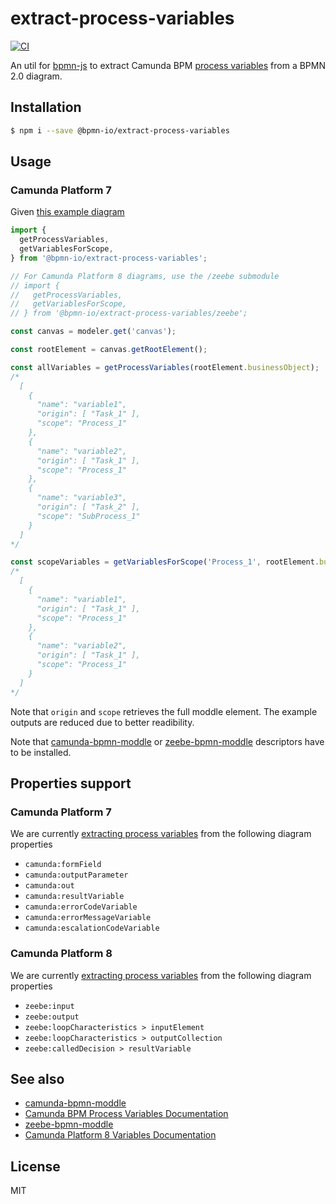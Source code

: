 # extract-process-variables

[![CI](https://github.com/bpmn-io/extract-process-variables/actions/workflows/CI.yml/badge.svg)](https://github.com/bpmn-io/extract-process-variables/actions/workflows/CI.yml)

An util for [bpmn-js](https://github.com/bpmn-io/bpmn-js) to extract Camunda BPM [process variables](https://docs.camunda.org/manual/latest/user-guide/process-engine/variables/) from a BPMN 2.0 diagram.

## Installation

```sh
$ npm i --save @bpmn-io/extract-process-variables
```

## Usage

### Camunda Platform 7
Given [this example diagram](./test/fixtures/sub-process-own-scope.bpmn)

```js
import {
  getProcessVariables,
  getVariablesForScope,
} from '@bpmn-io/extract-process-variables';

// For Camunda Platform 8 diagrams, use the /zeebe submodule
// import {
//   getProcessVariables,
//   getVariablesForScope,
// } from '@bpmn-io/extract-process-variables/zeebe';

const canvas = modeler.get('canvas');

const rootElement = canvas.getRootElement();

const allVariables = getProcessVariables(rootElement.businessObject);
/*
  [
    {
      "name": "variable1",
      "origin": [ "Task_1" ],
      "scope": "Process_1"
    },
    {
      "name": "variable2",
      "origin": [ "Task_1" ],
      "scope": "Process_1"
    },
    {
      "name": "variable3",
      "origin": [ "Task_2" ],
      "scope": "SubProcess_1"
    }
  ]
*/

const scopeVariables = getVariablesForScope('Process_1', rootElement.businessObject);
/*
  [
    {
      "name": "variable1",
      "origin": [ "Task_1" ],
      "scope": "Process_1"
    },
    {
      "name": "variable2",
      "origin": [ "Task_1" ],
      "scope": "Process_1"
    }
  ]
*/
```

Note that `origin` and `scope` retrieves the full moddle element. The example outputs are reduced due to better readibility.

Note that [camunda-bpmn-moddle](https://github.com/camunda/camunda-bpmn-moddle) or [zeebe-bpmn-moddle](https://github.com/camunda-cloud/zeebe-bpmn-moddle) descriptors have to be installed.

## Properties support

### Camunda Platform 7
We are currently [extracting process variables](https://github.com/bpmn-io/extract-process-variables/tree/main/lib/camunda-platform/extractors) from the following diagram properties
* `camunda:formField`
* `camunda:outputParameter`
* `camunda:out`
* `camunda:resultVariable`
* `camunda:errorCodeVariable`
* `camunda:errorMessageVariable`
* `camunda:escalationCodeVariable`

### Camunda Platform 8
We are currently [extracting process variables](https://github.com/bpmn-io/extract-process-variables/tree/main/lib/zeebe/extractors) from the following diagram properties
* `zeebe:input`
* `zeebe:output`
* `zeebe:loopCharacteristics > inputElement`
* `zeebe:loopCharacteristics > outputCollection`
* `zeebe:calledDecision > resultVariable`

## See also

* [camunda-bpmn-moddle](https://github.com/camunda/camunda-bpmn-moddle)
* [Camunda BPM Process Variables Documentation](https://docs.camunda.org/manual/latest/user-guide/process-engine/variables/)
* [zeebe-bpmn-moddle](https://github.com/camunda-cloud/zeebe-bpmn-moddle)
* [Camunda Platform 8 Variables Documentation](https://docs.camunda.io/docs/components/concepts/variables)

## License

MIT
